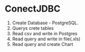 # ConectJDBC

1. Create Database - PostgreSQL. 
2. Querys crete tables
3. Read csv and write in Postgres
4. Read query and write in file(.xls) 
5. Read query and create Chart


